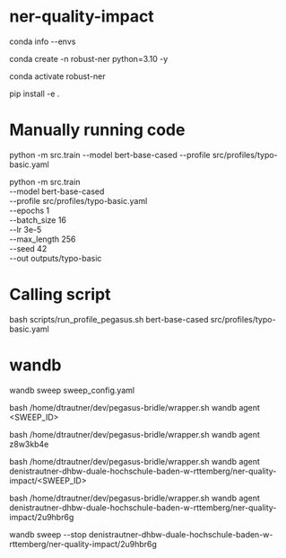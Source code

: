 # ner-quality-impact
conda info --envs

conda create -n robust-ner python=3.10 -y

conda activate robust-ner

pip install -e .


# Manually running code
python -m src.train --model bert-base-cased --profile src/profiles/typo-basic.yaml

python -m src.train \
    --model bert-base-cased \
    --profile src/profiles/typo-basic.yaml \
    --epochs 1 \
    --batch_size 16 \
    --lr 3e-5 \
    --max_length 256 \
    --seed 42 \
    --out outputs/typo-basic

# Calling script
bash scripts/run_profile_pegasus.sh bert-base-cased src/profiles/typo-basic.yaml

# wandb

wandb sweep sweep_config.yaml

bash /home/dtrautner/dev/pegasus-bridle/wrapper.sh wandb agent <SWEEP_ID>

bash /home/dtrautner/dev/pegasus-bridle/wrapper.sh wandb agent z8w3kb4e

bash /home/dtrautner/dev/pegasus-bridle/wrapper.sh wandb agent denistrautner-dhbw-duale-hochschule-baden-w-rttemberg/ner-quality-impact/<SWEEP_ID>

bash /home/dtrautner/dev/pegasus-bridle/wrapper.sh wandb agent denistrautner-dhbw-duale-hochschule-baden-w-rttemberg/ner-quality-impact/2u9hbr6g

wandb sweep --stop denistrautner-dhbw-duale-hochschule-baden-w-rttemberg/ner-quality-impact/2u9hbr6g